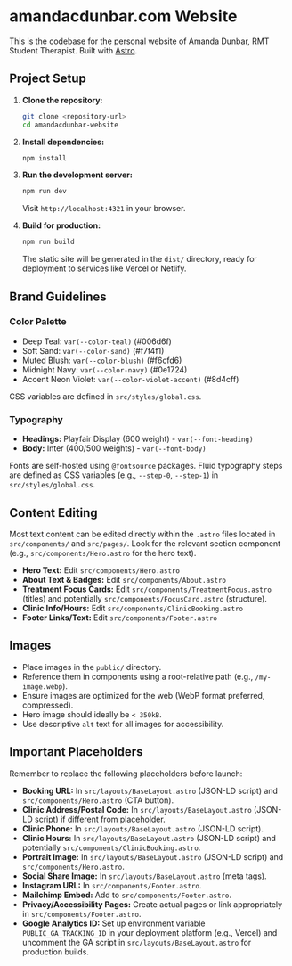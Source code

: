 # amandacdunbar.com Website

This is the codebase for the personal website of Amanda Dunbar, RMT Student Therapist.
Built with [Astro](https://astro.build/).

## Project Setup

1.  **Clone the repository:**
    ```bash
    git clone <repository-url>
    cd amandacdunbar-website
    ```
2.  **Install dependencies:**
    ```bash
    npm install
    ```
3.  **Run the development server:**
    ```bash
    npm run dev
    ```
    Visit `http://localhost:4321` in your browser.

4.  **Build for production:**
    ```bash
    npm run build
    ```
    The static site will be generated in the `dist/` directory, ready for deployment to services like Vercel or Netlify.

## Brand Guidelines

### Color Palette

-   Deep Teal: `var(--color-teal)` (#006d6f)
-   Soft Sand: `var(--color-sand)` (#f7f4f1)
-   Muted Blush: `var(--color-blush)` (#f6cfd6)
-   Midnight Navy: `var(--color-navy)` (#0e1724)
-   Accent Neon Violet: `var(--color-violet-accent)` (#8d4cff)

CSS variables are defined in `src/styles/global.css`.

### Typography

-   **Headings:** Playfair Display (600 weight) - `var(--font-heading)`
-   **Body:** Inter (400/500 weights) - `var(--font-body)`

Fonts are self-hosted using `@fontsource` packages.
Fluid typography steps are defined as CSS variables (e.g., `--step-0`, `--step-1`) in `src/styles/global.css`.

## Content Editing

Most text content can be edited directly within the `.astro` files located in `src/components/` and `src/pages/`. Look for the relevant section component (e.g., `src/components/Hero.astro` for the hero text).

-   **Hero Text:** Edit `src/components/Hero.astro`
-   **About Text & Badges:** Edit `src/components/About.astro`
-   **Treatment Focus Cards:** Edit `src/components/TreatmentFocus.astro` (titles) and potentially `src/components/FocusCard.astro` (structure).
-   **Clinic Info/Hours:** Edit `src/components/ClinicBooking.astro`
-   **Footer Links/Text:** Edit `src/components/Footer.astro`

## Images

-   Place images in the `public/` directory.
-   Reference them in components using a root-relative path (e.g., `/my-image.webp`).
-   Ensure images are optimized for the web (WebP format preferred, compressed).
-   Hero image should ideally be `< 350kB`.
-   Use descriptive `alt` text for all images for accessibility.

## Important Placeholders

Remember to replace the following placeholders before launch:

-   **Booking URL:** In `src/layouts/BaseLayout.astro` (JSON-LD script) and `src/components/Hero.astro` (CTA button).
-   **Clinic Address/Postal Code:** In `src/layouts/BaseLayout.astro` (JSON-LD script) if different from placeholder.
-   **Clinic Phone:** In `src/layouts/BaseLayout.astro` (JSON-LD script).
-   **Clinic Hours:** In `src/layouts/BaseLayout.astro` (JSON-LD script) and potentially `src/components/ClinicBooking.astro`.
-   **Portrait Image:** In `src/layouts/BaseLayout.astro` (JSON-LD script) and `src/components/Hero.astro`.
-   **Social Share Image:** In `src/layouts/BaseLayout.astro` (meta tags).
-   **Instagram URL:** In `src/components/Footer.astro`.
-   **Mailchimp Embed:** Add to `src/components/Footer.astro`.
-   **Privacy/Accessibility Pages:** Create actual pages or link appropriately in `src/components/Footer.astro`.
-   **Google Analytics ID:** Set up environment variable `PUBLIC_GA_TRACKING_ID` in your deployment platform (e.g., Vercel) and uncomment the GA script in `src/layouts/BaseLayout.astro` for production builds.
